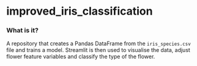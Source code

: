 # improved_iris_classification
### What is it?
A repository that creates a Pandas DataFrame from the `iris_species.csv` file and trains a model. Streamlit is then used to visualise the data, adjust flower feature variables and classify the type of the flower.
